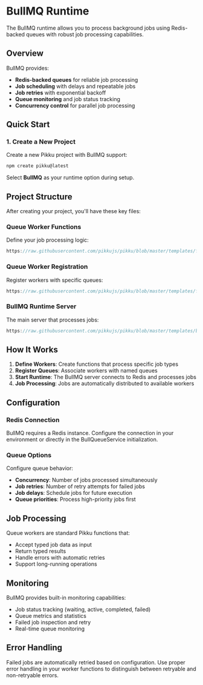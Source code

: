 # BullMQ Runtime

The BullMQ runtime allows you to process background jobs using Redis-backed queues with robust job processing capabilities.

## Overview

BullMQ provides:
- **Redis-backed queues** for reliable job processing
- **Job scheduling** with delays and repeatable jobs
- **Job retries** with exponential backoff
- **Queue monitoring** and job status tracking
- **Concurrency control** for parallel job processing

## Quick Start

### 1. Create a New Project

Create a new Pikku project with BullMQ support:

```bash
npm create pikku@latest
```

Select **BullMQ** as your runtime option during setup.

## Project Structure

After creating your project, you'll have these key files:

### Queue Worker Functions

Define your job processing logic:

```typescript reference title="queue-worker.functions.ts"
https://raw.githubusercontent.com/pikkujs/pikku/blob/master/templates/functions/src/queue-worker.functions.ts
```

### Queue Worker Registration

Register workers with specific queues:

```typescript reference title="queue-worker.routes.ts"
https://raw.githubusercontent.com/pikkujs/pikku/blob/master/templates/functions/src/queue-worker.routes.ts
```

### BullMQ Runtime Server

The main server that processes jobs:

```typescript reference title="start.ts"
https://raw.githubusercontent.com/pikkujs/pikku/blob/master/templates/bullmq/src/start.ts
```

## How It Works

1. **Define Workers**: Create functions that process specific job types
2. **Register Queues**: Associate workers with named queues
3. **Start Runtime**: The BullMQ server connects to Redis and processes jobs
4. **Job Processing**: Jobs are automatically distributed to available workers

## Configuration

### Redis Connection

BullMQ requires a Redis instance. Configure the connection in your environment or directly in the BullQueueService initialization.

### Queue Options

Configure queue behavior:
- **Concurrency**: Number of jobs processed simultaneously
- **Job retries**: Number of retry attempts for failed jobs
- **Job delays**: Schedule jobs for future execution
- **Queue priorities**: Process high-priority jobs first

## Job Processing

Queue workers are standard Pikku functions that:
- Accept typed job data as input
- Return typed results
- Handle errors with automatic retries
- Support long-running operations

## Monitoring

BullMQ provides built-in monitoring capabilities:
- Job status tracking (waiting, active, completed, failed)
- Queue metrics and statistics
- Failed job inspection and retry
- Real-time queue monitoring

## Error Handling

Failed jobs are automatically retried based on configuration. Use proper error handling in your worker functions to distinguish between retryable and non-retryable errors.